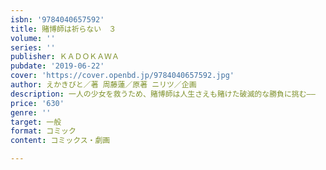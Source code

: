 ```yaml
---
isbn: '9784040657592'
title: 賭博師は祈らない　３
volume: ''
series: ''
publisher: ＫＡＤＯＫＡＷＡ
pubdate: '2019-06-22'
cover: 'https://cover.openbd.jp/9784040657592.jpg'
author: えかきびと／著 周藤蓮／原著 ニリツ／企画
description: 一人の少女を救うため、賭博師は人生さえも賭けた破滅的な勝負に挑む――
price: '630'
genre: ''
target: 一般
format: コミック
content: コミックス・劇画

---
```


